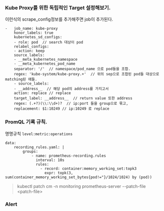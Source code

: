 

### Kube Proxy를 위한 독립적인 Target 설정해보기. 

이런식의 scrape_config정보를 추가해주면 job이 추가된다. 

```
-   job_name: kube-proxy
    honor_labels: true
    kubernetes_sd_configs:
    - role: pod  // search 대상이 pod
    relabel_configs:
    - action: keep
    source_labels:
    - __meta_kubernetes_namespace
    - __meta_kubernetes_pod_name
    separator: '/'  // namespace/pod_name 으로 pod들을 조합. 
    regex: 'kube-system/kube-proxy.+'  // 위의 sep으로 조합된 pod들 대상으로 matching된 애들. 
    - source_labels:
    - __address__  // 해당 pod의 address를 가지고서
    action: replace // replace
    target_label: __address__  // return value 또한 address
    regex: (.+?)(\\:\\d+)?  // ip:port 들을 group으로 묶고,
    replacement: $1:10249 // ip:10249 로 replace
```

### PromQL 기록 규칙. 

명명규칙 `level:metric:operations`

```
data:
    recording_rules.yaml: |
        groups:
            - name: prometheus-recording.rules
              interval: 10s
              rules:
                - record: container:memory_working_set:topk3
                  expr: topk(3, sum(container_memory_working_set_bytes{pod!="}/1024/1024) by (pod))
```

> kubectl patch cm -n monitoring prometheus-server --patch-file \<patch-file\>


### Alert

